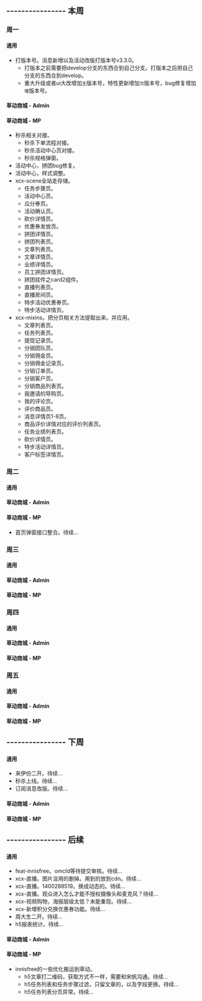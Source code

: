 ## ---------------- 本周

### 周一
#### 通用
* 打版本号。消息新增以及活动改版打版本号v3.3.0。
  - 打版本之前需要把develop分支的东西合到自己分支。打版本之后把自己分支的东西合到develop。
  - 重大升级或者ui大改增加`主`版本号，特性更新增加`次`版本号，bug修复增加`增`版本号。
#### 草动商城 - Admin
#### 草动商城 - MP
* 秒杀相关对接。
  - 秒杀下单流程对接。
  - 秒杀活动中心页对接。
  - 秒杀规格弹窗。
* 活动中心，拼团bug修复。
* 活动中心，样式调整。
* xcx-scene全站走存储。
  - 任务步骤页。
  - 活动中心页。
  - 瓜分券页。
  - 活动确认页。
  - 砍价详情页。
  - 优惠券发放页。
  - 拼团详情页。
  - 拼团列表页。
  - 文章列表页。
  - 文章详情页。
  - 业绩详情页。
  - 员工拼团详情页。
  - 拼团挂件之card2组件。
  - 直播列表页。
  - 直播房间页。
  - 特步活动优惠券页。
  - 特步活动详情页。
* xcx-mixins。把分页相关方法提取出来。并应用。
  - 文章列表页。
  - 任务列表页。
  - 提现记录页。
  - 分销团队页。
  - 分销佣金页。
  - 分销佣金记录页。
  - 分销订单页。
  - 分销客户页。
  - 分销商品列表页。
  - 我邀请的导购页。
  - 我的评论页。
  - 评价商品页。
  - 消息详情页1-8页。
  - 商品评价详情对应的评价列表页。
  - 任务业绩列表页。
  - 砍价详情页。
  - 特步活动详情页。
  - 客户标签详情页。

### 周二
#### 通用
#### 草动商城 - Admin
#### 草动商城 - MP
* 首页弹窗接口整合。待续...

### 周三
#### 通用
#### 草动商城 - Admin
#### 草动商城 - MP

### 周四
#### 通用
#### 草动商城 - Admin
#### 草动商城 - MP

### 周五
#### 通用
#### 草动商城 - Admin
#### 草动商城 - MP

## ---------------- 下周
#### 通用
* 来伊份二开。待续...
* 秒杀上线。待续...
* 订阅消息改版。待续...
#### 草动商城 - Admin
#### 草动商城 - MP

## ---------------- 后续
#### 通用
* feat-innisfree。omcId等待提交审核。待续...
* xcx-直播。图片没用的删掉。用到的放到cdn。待续...
* xcx-直播。1400288519。换成动态的。待续...
* xcx-直播。观众进入怎么才能不授权摄像头和麦克风？待续...
* xcx-视频购物，海报层级太低？未能重现。待续...
* xcx-新增积分兑换优惠券功能。待续...
* 周大生二开。待续...
* h5报表统计。待续...
#### 草动商城 - Admin
#### 草动商城 - MP
* innisfree的一些优化搬运到草动。
  - h5文章打二维码，获取方式不一样，需要和宋帆沟通。待续...
  - h5任务列表和任务步骤过滤，只留文章的，以及字段更换。待续...
  - h5任务列表分页异常。待续...
